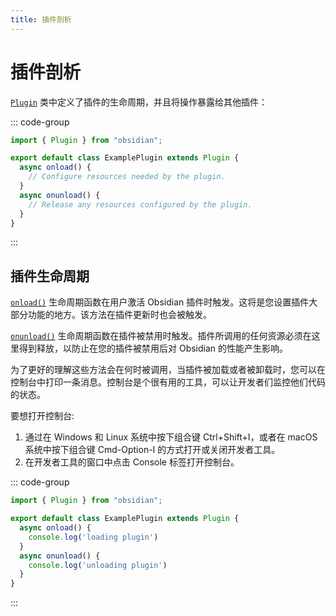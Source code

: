 ```yaml
---
title: 插件剖析
---
```

<!--
 * @Author: luhaifeng666 youzui@hotmail.com
 * @Date: 2022-08-07 11:00:59
 * @LastEditors: luhaifeng666
 * @LastEditTime: 2023-01-19 23:01:22
 * @Description: 
-->
# 插件剖析

[`Plugin`](../reference/typescript/classes/Plugin_2.md) 类中定义了插件的生命周期，并且将操作暴露给其他插件：

::: code-group

```ts {1,3} [main.ts]
import { Plugin } from "obsidian";

export default class ExamplePlugin extends Plugin {
  async onload() {
    // Configure resources needed by the plugin.
  }
  async onunload() {
    // Release any resources configured by the plugin.
  }
}
```

:::

## 插件生命周期

[`onload()`](../reference/typescript/classes/Component.md#onload) 生命周期函数在用户激活 Obsidian 插件时触发。这将是您设置插件大部分功能的地方。该方法在插件更新时也会被触发。

[`onunload()`](../reference/typescript/classes/Component.md#onunload) 生命周期函数在插件被禁用时触发。插件所调用的任何资源必须在这里得到释放，以防止在您的插件被禁用后对 Obsidian 的性能产生影响。

为了更好的理解这些方法会在何时被调用，当插件被加载或者被卸载时，您可以在控制台中打印一条消息。控制台是个很有用的工具，可以让开发者们监控他们代码的状态。

要想打开控制台:

1. 通过在 Windows 和 Linux 系统中按下组合键 Ctrl+Shift+I，或者在 macOS 系统中按下组合键 Cmd-Option-I 的方式打开或关闭开发者工具。
2. 在开发者工具的窗口中点击 Console 标签打开控制台。

::: code-group

```ts [main.ts] {5,9}
import { Plugin } from "obsidian";

export default class ExamplePlugin extends Plugin {
  async onload() {
    console.log('loading plugin')
  }
  async onunload() {
    console.log('unloading plugin')
  }
}
```

:::
